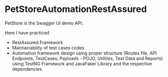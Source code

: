 # PetStoreAutomationRestAssured
PetStore is the Swagger UI demo API. 

Here I have practiced 
- RestAssured Framework
- Maintainability of test cases codes
- Automation framework design using proper structure (Routes file, API Endpoints, TestCases, Payloads - POJO, Utilities, Test Data and Reports) using TestNG Framework and JavaFaker Library and the respective dependencies. 
